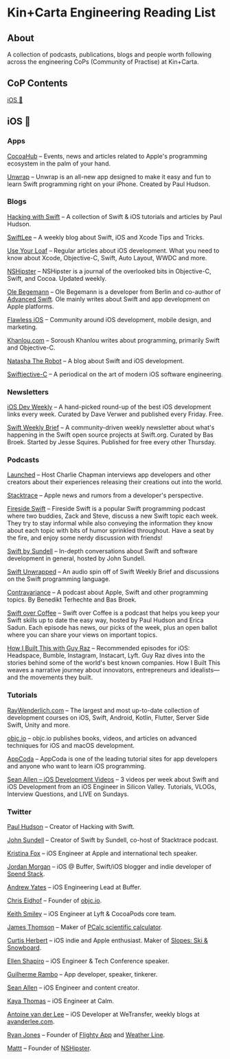 # Kin+Carta Engineering Reading List

## About

A collection of podcasts, publications, blogs and people worth following across the engineering CoPs (Community of Practise) at Kin+Carta.

## CoP Contents

[iOS 🍏](#iOS-🍏)

## iOS 🍏


### Apps

[CocoaHub](https://apps.apple.com/us/app/cocoahub/id1467755462) – Events, news and articles related to Apple's programming ecosystem in the palm of your hand.

[Unwrap](https://apps.apple.com/gb/app/unwrap/id1440611372) – Unwrap is an all-new app designed to make it easy and fun to learn Swift programming right on your iPhone. Created by Paul Hudson.


### Blogs

[Hacking with Swift](https://www.hackingwithswift.com) – A collection of Swift & iOS tutorials and articles by Paul Hudson.

[SwiftLee](https://www.avanderlee.com) – A weekly blog about Swift, iOS and Xcode Tips and Tricks.

[Use Your Loaf](https://useyourloaf.com) – Regular articles about iOS development. What you need to know about Xcode, Objective-C, Swift, Auto Layout, WWDC and more.

[NSHipster](https://nshipster.com) – NSHipster is a journal of the overlooked bits in Objective-C, Swift, and Cocoa. Updated weekly.

[Ole Begemann](https://oleb.net) – Ole Begemann is a developer from Berlin and co-author of [Advanced Swift](https://www.objc.io/books/advanced-swift/). Ole mainly writes about Swift and app development on Apple platforms.

[Flawless iOS](https://medium.com/flawless-app-stories) – Community around iOS development, mobile design, and marketing.

[Khanlou.com](http://khanlou.com) – Soroush Khanlou writes about programming, primarily Swift and Objective-C.

[Natasha The Robot](https://www.natashatherobot.com) – A blog about Swift and iOS development.

[Swiftjective-C](https://www.swiftjectivec.com) – A periodical on the art of modern iOS software engineering.


### Newsletters

[iOS Dev Weekly](https://iosdevweekly.com) – A hand-picked round-up of the best iOS development links every week. Curated by Dave Verwer and published every Friday. Free.

[Swift Weekly Brief](https://swiftweekly.github.io) – A community-driven weekly newsletter about what's happening in the Swift open source projects at Swift.org. Curated by Bas Broek. Started by Jesse Squires. Published for free every other Thursday.


### Podcasts

[Launched](https://podcasts.apple.com/gb/podcast/launched/id1491582246) – Host Charlie Chapman interviews app developers and other creators about their experiences releasing their creations out into the world.

[Stacktrace](https://podcasts.apple.com/pl/podcast/stacktrace/id1359435443) – Apple news and rumors from a developer's perspective.

[Fireside Swift](https://podcasts.apple.com/gb/podcast/fireside-swift/id1269435221?mt=2) – Fireside Swift is a popular Swift programming podcast where two buddies, Zack and Steve, discuss a new Swift topic each week. They try to stay informal while also conveying the information they know about each topic with bits of humor sprinkled throughout. Have a seat by the fire, and enjoy some nerdy discussion with friends!

[Swift by Sundell](https://podcasts.apple.com/gb/podcast/swift-by-sundell/id1267161825?mt=2) – In-depth conversations about Swift and software development in general, hosted by John Sundell.

[Swift Unwrapped](https://podcasts.apple.com/gb/podcast/swift-unwrapped/id1209817203?mt=2) – An audio spin off of Swift Weekly Brief and discussions on the Swift programming language.

[Contravariance](https://podcasts.apple.com/gb/podcast/contravariance-a-swift-podcast/id1423771323?mt=2) – A podcast about Apple, Swift and other programming topics. By Benedikt Terhechte and Bas Broek.

[Swift over Coffee](https://podcasts.apple.com/gb/podcast/swift-over-coffee/id1435076502?mt=2) – Swift over Coffee is a podcast that helps you keep your Swift skills up to date the easy way, hosted by Paul Hudson and Erica Sadun. Each episode has news, our picks of the week, plus an open ballot where you can share your views on important topics.

[How I Built This with Guy Raz](https://podcasts.apple.com/tt/podcast/how-i-built-this-with-guy-raz/id1150510297) – Recommended episodes for iOS: Headspace, Bumble, Instagram, Instacart, Lyft. Guy Raz dives into the stories behind some of the world's best known companies. How I Built This weaves a narrative journey about innovators, entrepreneurs and idealists—and the movements they built. 


### Tutorials

[RayWenderlich.com](https://www.raywenderlich.com/ios) – The largest and most up-to-date collection of development courses on iOS, Swift, Android, Kotlin, Flutter, Server Side Swift, Unity and more.

[objc.io](https://www.objc.io) – objc.io publishes books, videos, and articles on advanced techniques for iOS and macOS development.

[AppCoda](https://www.appcoda.com/) – AppCoda is one of the leading tutorial sites for app developers and anyone who want to learn iOS programming.

[Sean Allen – iOS Development Videos](https://www.youtube.com/seanallen) – 3 videos per week about Swift and iOS Development from an iOS Engineer in Silicon Valley. Tutorials, VLOGs, Interview Questions, and LIVE on Sundays.


### Twitter

[Paul Hudson](https://twitter.com/twostraws?s=20) – Creator of Hacking with Swift.

[John Sundell](https://twitter.com/johnsundell) – Creator of Swift by Sundell, co-host of Stacktrace podcast.

[Kristina Fox](https://twitter.com/krstnfx) – iOS Engineer at Apple and international tech speaker.

[Jordan Morgan](https://twitter.com/JordanMorgan10) – iOS @ Buffer, Swift/iOS blogger and indie developer of [Spend Stack](https://www.spendstack.com).

[Andrew Yates](https://twitter.com/ay8s) – iOS Engineering Lead at Buffer.

[Chris Eidhof](https://twitter.com/chriseidhof) – Founder of [objc.io](https://objc.io).

[Keith Smiley](https://twitter.com/SmileyKeith) – iOS Engineer at Lyft & CocoaPods core team.

[James Thomson](https://twitter.com/jamesthomson) – Maker of [PCalc scientific calculator](https://apps.apple.com/gb/app/pcalc-the-best-calculator/id284666222).

[Curtis Herbert](https://twitter.com/parrots) – iOS indie and Apple enthusiast. Maker of [Slopes: Ski & Snowboard](https://apps.apple.com/gb/app/slopes/id643351983).

[Ellen Shapiro](https://twitter.com/designatednerd) – iOS Engineer & Tech Conference speaker.

[Guilherme Rambo](https://twitter.com/_inside) – App developer, speaker, tinkerer.

[Sean Allen](https://twitter.com/seanallen_dev) – iOS Engineer and content creator.

[Kaya Thomas](https://twitter.com/kthomas901) – iOS Engineer at Calm.

[Antoine van der Lee](https://twitter.com/twannl) – iOS Developer at WeTransfer, weekly blogs at [avanderlee.com](https://www.avanderlee.com).

[Ryan Jones](https://twitter.com/rjonesy) – Founder of [Flighty App](https://twitter.com/flightyapp) and [Weather Line](https://twitter.com/weatherlineapp).

[Mattt](https://twitter.com/mattt) – Founder of [NSHipster](https://nshipster.com).




